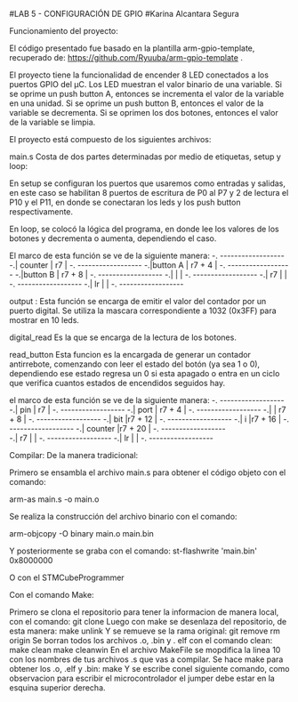 #LAB 5 - CONFIGURACIÓN DE GPIO
#Karina Alcantara Segura

Funcionamiento del proyecto:


El código presentado fue basado en la plantilla arm-gpio-template, recuperado de: https://github.com/Ryuuba/arm-gpio-template .

El proyecto tiene la funcionalidad de encender 8 LED conectados a los puertos GPIO del µC. Los LED muestran el valor binario de una variable. Si se oprime un push button A, entonces se incrementa el valor de la variable en una unidad. Si se oprime un push button B, entonces el valor de la variable se decrementa. Si se oprimen los dos botones, entonces el valor de la variable se limpia.

El proyecto está compuesto de los siguientes archivos:

main.s
Costa de dos partes determinadas por medio de etiquetas, setup y loop:

En setup se configuran los puertos que usaremos como entradas y salidas, en este caso se habilitan 8 puertos de escritura de P0 al P7 y 2 de lectura el P10 y el P11, en donde se conectaran los leds y los push button respectivamente.

En loop, se colocó la lógica del programa, en donde lee los valores de los botones y decrementa o aumenta, dependiendo el caso.

El marco de esta función se ve de la siguiente manera:
-. ------------------
-.| counter |   r7   |
-. ------------------
-.|button A | r7 + 4 |
-. ------------------
-.|button B | r7 + 8 |
-. ------------------
-.|         |        |
-. ------------------
-.|    r7   |        |
-. ------------------ 
-.|    lr   |        |
-. ------------------ 

output :
Esta función se encarga de emitir el valor del contador por un puerto digital. Se utiliza la mascara correspondiente a 1032 (0x3FF) para mostrar en 10 leds. 

digital_read 
Es la que se encarga de la lectura de los botones.

read_button
Esta funcion es la encargada de generar un contador antirrebote, comenzando con leer el estado del botón (ya sea 1 o 0), dependiendo ese estado regresa un 0 si esta apagado o entra en un ciclo que verifica cuantos estados de encendidos seguidos hay.

el marco de esta función se ve de la siguiente manera:
-. ------------------
-.|   pin   |   r7   |
-. ------------------
-.|  port   | r7 + 4 |
-. ------------------
-.|         | r7 + 8 |
-. ------------------
-.|   bit   |r7 + 12 |
-. ------------------
-.|    i    |r7 + 16 |
-. ------------------ 
-.| counter |r7 + 20 |
-. ------------------  
-.|   r7    |        |
-. ------------------
-.|   lr    |        |
-. ------------------  

Compilar:
De la manera tradicional:

Primero se ensambla el archivo main.s para obtener el código objeto con el comando:

arm-as main.s -o main.o

 Se realiza la construcción del archivo binario con el comando:

arm-objcopy -O binary main.o main.bin 

Y posteriormente se graba con el comando:
st-flashwrite 'main.bin' 0x8000000

O con el STMCubeProgrammer

Con el comando Make:

Primero se clona el repositorio para tener la informacion de manera local, con el comando:
    git clone
Luego con make se desenlaza del repositorio, de esta manera:
    make unlink 
Y se remueve se la rama original:
    git remove rm origin
Se borran todos los archivos .o, .bin y . elf con el comando clean:
    make clean
    make cleanwin
En el archivo MakeFile se mopdifica la linea 10 con los nombres de tus archivos .s que vas a compilar.
Se hace make para obtener los .o, .elf y .bin:
    make
Y se escribe conel siguiente comando, como observacion para escribir el microcontrolador el jumper debe estar en la esquina superior derecha.
